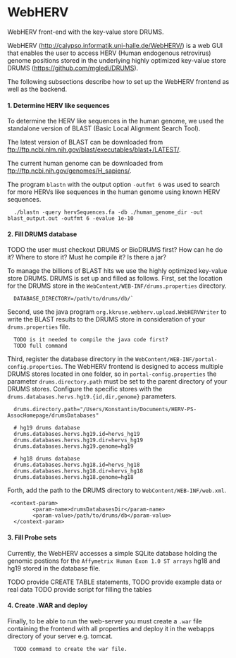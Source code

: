 # WebHERV
WebHERV front-end with the key-value store DRUMS.

WebHERV (http://calypso.informatik.uni-halle.de/WebHERV/) is a web GUI that enables the user to access HERV (Human endogenous retrovirus) genome positions stored in the underlying highly optimized key-value store DRUMS (https://github.com/mgledi/DRUMS).

The following subsections describe how to set up the WebHERV frontend as well as the backend. 

#### 1. Determine HERV like sequences

To determine the HERV like sequences in the human genome, we used the standalone version of BLAST (Basic Local Alignment Search Tool). 

The latest version of BLAST can be downloaded from ftp://ftp.ncbi.nlm.nih.gov/blast/executables/blast+/LATEST/.

The current human genome can be downloaded from ftp://ftp.ncbi.nih.gov/genomes/H_sapiens/.

The program `blastn` with the output option `-outfmt 6` was used to search for more HERVs like sequences in the human genome using known HERV sequences.
```
  ./blastn -query hervSequences.fa -db ./human_genome_dir -out blast_output.out -outfmt 6 -evalue 1e-10
```


#### 2. Fill DRUMS database

TODO the user must checkout DRUMS or BioDRUMS first? How can he do it? Where to store it? Must he compile it? Is there a jar?

To manage the billions of BLAST hits we use the highly optimized key-value store DRUMS. DRUMS is set up and filled as follows. First, set the location for the DRUMS store in the `WebContent/WEB-INF/drums.properties` directory.
```
  DATABASE_DIRECTORY=/path/to/drums/db/`
```

Second, use the java program `org.kkruse.webherv.upload.WebHERVWriter` to write the BLAST results to the DRUMS store in consideration of your `drums.properties` file.
```
  TODO is it needed to compile the java code first?
  TODO full command
```

Third, register the database directory in the `WebContent/WEB-INF/portal-config.properties`. The WebHERV frontend is designed to access multiple DRUMS stores located in one folder, so in `portal-config.properties` the parameter `drums.directory.path` must be set to the parent directory of your DRUMS stores. Configure the specific stores with the `drums.databases.hervs.hg19.{id,dir,genome}` parameters.

```
  drums.directory.path="/Users/Konstantin/Documents/HERV-PS-AssocHomepage/drumsDatabases"

  # hg19 drums database
  drums.databases.hervs.hg19.id=hervs_hg19
  drums.databases.hervs.hg19.dir=hervs_hg19
  drums.databases.hervs.hg19.genome=hg19

  # hg18 drums database
  drums.databases.hervs.hg18.id=hervs_hg18
  drums.databases.hervs.hg18.dir=hervs_hg18
  drums.databases.hervs.hg18.genome=hg18
```

Forth, add the path to the DRUMS directory to `WebContent/WEB-INF/web.xml`. 
```
 <context-param>
		<param-name>drumsDatabasesDir</param-name>
		<param-value>/path/to/drums/db</param-value>
  </context-param>
```

#### 3. Fill Probe sets

Currently, the WebHERV accesses a simple SQLite database holding the genomic postions for the `Affymetrix Human Exon 1.0 ST arrays` hg18 and hg19 stored in the database file. 

TODO provide CREATE TABLE statements, 
TODO provide example data or real data
TODO provide script for filling the tables

#### 4. Create .WAR and deploy

Finally, to be able to run the web-server you must create a `.war` file containing the frontend with all properties and deploy it in the webapps directory of your server e.g. tomcat.  

```
  TODO command to create the war file. 
```

